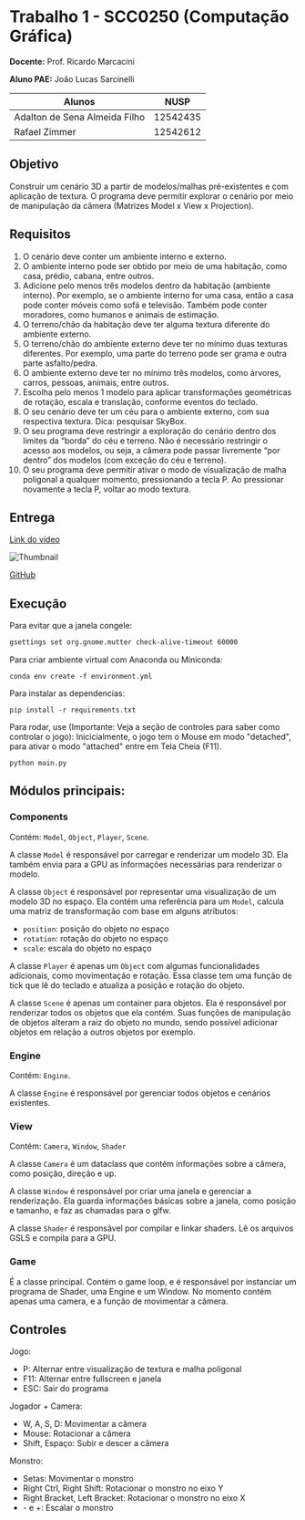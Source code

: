 # Trabalho 1 - SCC0250 (Computação Gráfica)

**Docente:** Prof. Ricardo Marcacini

**Aluno PAE:** João Lucas Sarcinelli

| Alunos  | NUSP |
|-------|----|
| Adalton de Sena Almeida Filho  | 12542435 |
| Rafael Zimmer | 12542612 |

## Objetivo

Construir um cenário 3D a partir de modelos/malhas pré-existentes e com aplicação de 
textura. O programa deve permitir explorar o cenário por meio de manipulação da câmera
(Matrizes Model x View x Projection).

## Requisitos

1. O cenário deve conter um ambiente interno e externo.
2. O ambiente interno pode ser obtido por meio de uma habitação, como casa, prédio,
 cabana, entre outros.
3. Adicione pelo menos três modelos dentro da habitação (ambiente interno). Por
 exemplo, se o ambiente interno for uma casa, então a casa pode conter móveis
 como sofá e televisão. Também pode conter moradores, como humanos e animais
 de estimação.
4. O terreno/chão da habitação deve ter alguma textura diferente do ambiente externo.
5. O terreno/chão do ambiente externo deve ter no mínimo duas texturas diferentes.
 Por exemplo, uma parte do terreno pode ser grama e outra parte asfalto/pedra.
6. O ambiente externo deve ter no mínimo três modelos, como árvores, carros,
 pessoas, animais, entre outros.
7. Escolha pelo menos 1 modelo para aplicar transformações geométricas de rotação,
 escala e translação, conforme eventos do teclado.
8. O seu cenário deve ter um céu para o ambiente externo, com sua respectiva textura.
 Dica: pesquisar SkyBox.
9. O seu programa deve restringir a exploração do cenário dentro dos limites da
 “borda” do céu e terreno. Não é necessário restringir o acesso aos modelos, ou seja,
 a câmera pode passar livremente “por dentro” dos modelos (com exceção do céu e
 terreno).
10. O seu programa deve permitir ativar o modo de visualização de malha poligonal a
 qualquer momento, pressionando a tecla P. Ao pressionar novamente a tecla P,
 voltar ao modo textura.

## Entrega

[Link do vídeo](https://youtu.be/Il1wCbGvCUo)

![Thumbnail](thumbnail.png)

[GitHub](https://github.com/rzimmerdev/cg)

## Execução

Para evitar que a janela congele:

```bash
gsettings set org.gnome.mutter check-alive-timeout 60000
```

Para criar ambiente virtual com Anaconda ou Miniconda:

```
conda env create -f environment.yml
```

Para instalar as dependencias:

```
pip install -r requirements.txt
```

Para rodar, use (Importante: Veja a seção de controles para saber como controlar o jogo):
Inicicialmente, o jogo tem o Mouse em modo "detached", 
para ativar o modo "attached" entre em Tela Cheia (F11).
```
python main.py
```


## Módulos principais:

### Components

Contém: `Model`, `Object`, `Player`, `Scene`.

A classe `Model` é responsável por carregar e renderizar um modelo 3D.
Ela também envia para a GPU as informações necessárias para renderizar o modelo.

A classe `Object` é responsável por representar uma visualização de um modelo 3D no espaço.
Ela contém uma referência para um `Model`, calcula uma matriz de transformação com base em alguns atributos:
- `position`: posição do objeto no espaço
- `rotation`: rotação do objeto no espaço
- `scale`: escala do objeto no espaço

A classe `Player` é apenas um `Object` com algumas funcionalidades adicionais, como movimentação e rotação.
Essa classe tem uma função de tick que lê do teclado e atualiza a posição e rotação do objeto.

A classe `Scene` é apenas um container para objetos. Ela é responsável por renderizar todos os objetos que ela contém.
Suas funções de manipulação de objetos alteram a raiz do objeto no mundo, 
sendo possível adicionar objetos em relação a outros objetos por exemplo.

### Engine

Contém: `Engine`.

A classe `Engine` é responsável por gerenciar todos objetos e cenários existentes.


### View

Contém: `Camera`, `Window`, `Shader`

A classe `Camera` é um dataclass que contém informações sobre a câmera, como posição, direção e up.

A classe `Window` é responsável por criar uma janela e gerenciar a renderização.
Ela guarda informações básicas sobre a janela, como posição e tamanho, e faz as chamadas para o glfw.

A classe `Shader` é responsável por compilar e linkar shaders. Lê os arquivos GSLS e compila para a GPU.


### Game

É a classe principal. Contém o game loop, e é responsável por instanciar um programa de Shader, uma Engine e um Window.
No momento contém apenas uma camera, e a função de movimentar a câmera.


## Controles

Jogo:
- P: Alternar entre visualização de textura e malha poligonal
- F11: Alternar entre fullscreen e janela
- ESC: Sair do programa


Jogador + Camera:
- W, A, S, D: Movimentar a câmera
- Mouse: Rotacionar a câmera
- Shift, Espaço: Subir e descer a câmera


Monstro:
- Setas: Movimentar o monstro
- Right Ctrl, Right Shift: Rotacionar o monstro no eixo Y
- Right Bracket, Left Bracket: Rotacionar o monstro no eixo X
- \- e +: Escalar o monstro